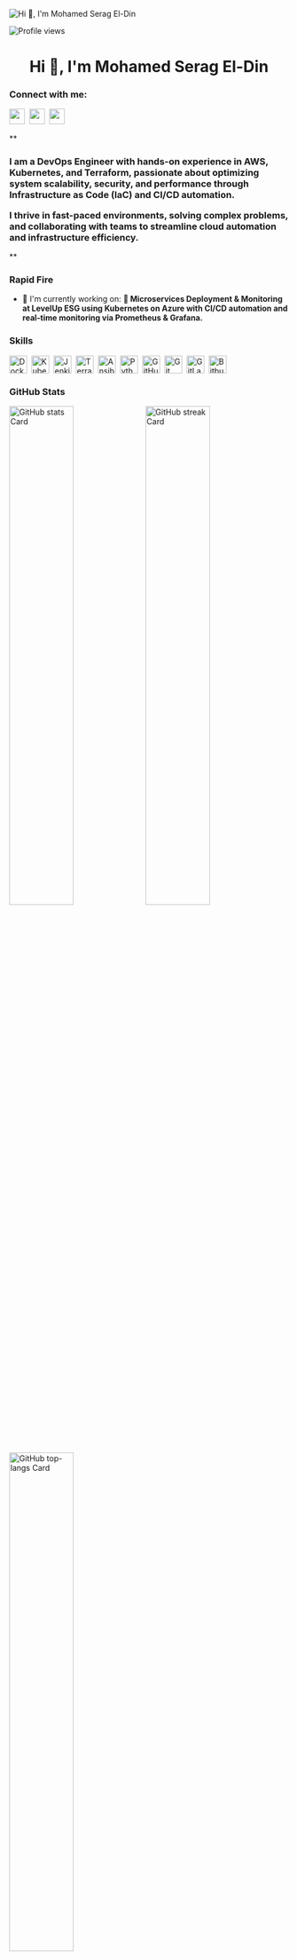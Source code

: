 ![Hi 👋, I'm Mohamed Serag El-Din ](https://user-images.githubusercontent.com/10498744/210012254-234538ff-d198-48aa-8964-37e6fd45d227.gif)

![Profile views](https://komarev.com/ghpvc/?username=MohamedSerag13&label=Profile%20views&color=0e75b6&style=flat)

<div id="toc">
  <ul align="center" style="list-style: none">
    <summary>
      <h1>
        Hi 👋, I'm Mohamed Serag El-Din 
      </h1>
    </summary>
  </ul>
</div>

**<h3 align="left">Connect with me:</h3>** 
<p align="left"><a href="https://github.com/MohamedSerag13" target="_blank"><img src="https://img.shields.io/badge/GitHub-100000?style=for-the-badge&logo=github&logoColor=white" height="28" style="margin-right: 4px"></a> <a href="https://www.linkedin.com/in/www.linkedin.com/in/mohamed-serag-el-din-5595981b3" target="_blank"><img src="https://img.shields.io/badge/LinkedIn-0077B5?style=for-the-badge&logo=linkedin&logoColor=white" height="28" style="margin-right: 4px"></a> <a href="https://twitter.com/serag101B" target="_blank"><img src="https://img.shields.io/badge/Twitter-000000?style=for-the-badge&logo=X&logoColor=white" height="28" style="margin-right: 4px"></a></p>

 **<h3 align="left">I am a DevOps Engineer with hands-on experience in AWS, Kubernetes, and Terraform, passionate about optimizing system scalability, security, and performance through Infrastructure as Code (IaC) and CI/CD automation.

I thrive in fast-paced environments, solving complex problems, and collaborating with teams to streamline cloud automation and infrastructure efficiency.

</h3>**

**<h3 align="left">Rapid Fire</h3>**

- 💼 I'm currently working on: **🚀 Microservices Deployment & Monitoring at LevelUp ESG using Kubernetes on Azure with CI/CD automation and real-time monitoring via Prometheus & Grafana.**

 **<h3 align="left">Skills</h3>**

<div style="display: flex; flex-wrap: wrap; gap: 4px; justify-content: left;"><img src="https://cdn.simpleicons.org/docker/2496ED" height="32" alt="Docker" style="margin-right: 4px"> <img src="https://cdn.simpleicons.org/kubernetes/326CE5" height="32" alt="Kubernetes" style="margin-right: 4px"> <img src="https://cdn.simpleicons.org/jenkins/D24939" height="32" alt="Jenkins" style="margin-right: 4px"> <img src="https://cdn.simpleicons.org/terraform/623CE4" height="32" alt="Terraform" style="margin-right: 4px"> <img src="https://cdn.simpleicons.org/ansible/EE5000" height="32" alt="Ansible" style="margin-right: 4px"> <img src="https://cdn.simpleicons.org/python/3776AB" height="32" alt="Python" style="margin-right: 4px"> <img src="https://cdn.simpleicons.org/github/181717" height="32" alt="GitHub" style="margin-right: 4px"> <img src="https://cdn.simpleicons.org/git/F1502F" height="32" alt="Git" style="margin-right: 4px"> <img src="https://cdn.simpleicons.org/gitlab/FC6D26" height="32" alt="GitLab" style="margin-right: 4px"> <img src="https://cdn.simpleicons.org/bitbucket/0052CC" height="32" alt="Bitbucket" style="margin-right: 4px"></div>

 **<h3 align="left">GitHub Stats</h3>**

<p align="left">
  <img width="48%" src="https://github-readme-stats.vercel.app/api?username=MohamedSerag13&theme=react&hide_title=false&hide_rank=false&show_icons=false&include_all_commits=false&count_private=true&line_height=23" alt="GitHub stats Card" />
  <img width="48%" src="https://streak-stats.demolab.com/?user=MohamedSerag13&theme=react&hide_border=false&date_format=M+j%5B%2C+Y%5D&mode=daily&hide_total_contributions=false&hide_current_streak=false&hide_longest_streak=false&card_height=200" alt="GitHub streak Card" />
</p>

<p align="left">
  <img width="48%" src="https://github-readme-stats.vercel.app/api/top-langs?username=MohamedSerag13&theme=react&hide_title=false&layout=compact&langs_count=6&hide_progress=false&card_width=400" alt="GitHub top-langs Card" />
</p>

